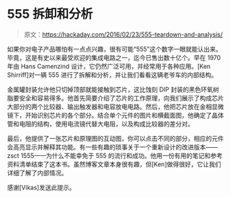 # 555 拆卸和分析

> 原文：<https://hackaday.com/2016/02/23/555-teardown-and-analysis/>

如果你对电子产品哪怕有一点点兴趣，很有可能“555”这个数字一眼就能认出来。毕竟，这是有史以来最受欢迎的集成电路之一，迄今已售出数十亿个。早在 1970 年由 Hans Camenzind 设计，它仍然广泛可用，并经常用于各种应用。[Ken Shirriff]对一辆 555 进行了拆解和分析，并让我们看看这辆老爷车的内部结构。

金属罐封装允许他只切掉顶部就能接触到芯片，这比蚀刻 DIP 封装的黑色环氧树脂要安全和容易得多。他首先简要介绍了芯片的工作原理，向我们展示了构成芯片大部分的两个比较器、输出触发器和电容放电电路。然后，他把芯片放在金相显微镜下，开始识别芯片的各个部分。结合单个元件的图片和横截面图，他确定了晶体管和电阻的结构，使用电流镜代替大电阻，以及构成比较器的差分对。

最后，他提供了一张芯片和原理图的互动图，你可以点击不同的部分，相应的元件会高亮显示并解释其功能。有一些有趣的琐事关于一个重新设计的改进版本——zsct 1555——为什么不能幸免于 555 的流行和成功。他用一份有用的笔记和参考资料清单结束了这本书。虽然博客文章本身很有趣，但[Ken]做得很好，它让我们详细了解了内部情况。

感谢[Vikas]发送此提示。